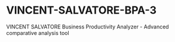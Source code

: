 # VINCENT-SALVATORE-BPA-3
VINCENT SALVATORE Business Productivity Analyzer - Advanced comparative analysis tool
